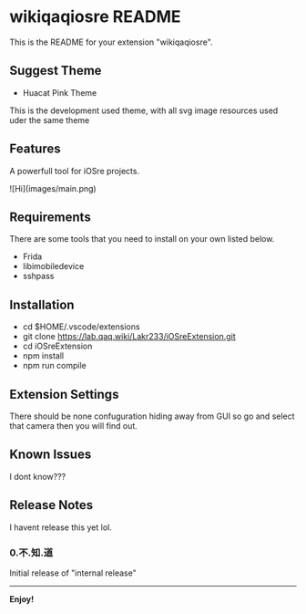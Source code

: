 # wikiqaqiosre README

This is the README for your extension "wikiqaqiosre".

## Suggest Theme

- Huacat Pink Theme

This is the development used theme, with all svg image resources used uder the same theme

## Features

A powerfull tool for iOSre projects.


\!\[Hi\]\(images/main.png\)

## Requirements

There are some tools that you need to install on your own listed below.
- Frida
- libimobiledevice
- sshpass

## Installation

- cd $HOME/.vscode/extensions
- git clone https://lab.qaq.wiki/Lakr233/iOSreExtension.git
- cd iOSreExtension
- npm install
- npm run compile

## Extension Settings

There should be none confuguration hiding away from GUI so go and select that camera then you will find out.

## Known Issues

I dont know???

## Release Notes

I havent release this yet lol.

### 0.不.知.道

Initial release of "internal release"

-----------------------------------------------------------------------------------------------------------


**Enjoy!**
